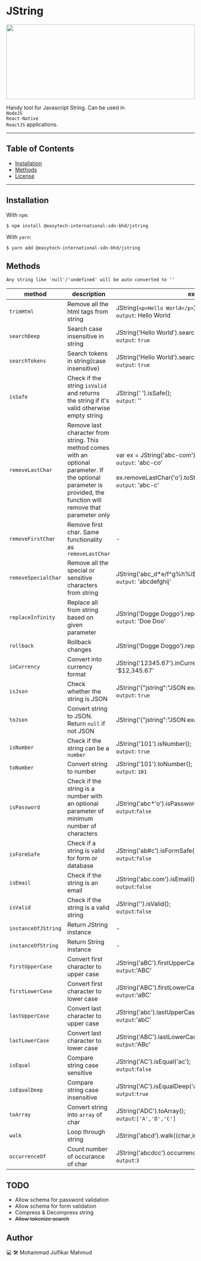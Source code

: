 # JString
<img src="https://easysales.asia/brandlogo/assets/cover.png" style="height:200px;width:100%"/>

Handy tool for Javascript String. Can be used in <br>`NodeJS`<br>`React-Native`<br>`ReactJS` applications.

---

## Table of Contents 

- [Installation](#installation)
- [Methods](#methods)
- [License](#license)

---

## Installation

With `npm`:
```shell
$ npm install @easytech-international-sdn-bhd/jstring
```

With `yarn`:
```shell
$ yarn add @easytech-international-sdn-bhd/jstring
```

## Methods

```
Any string like 'null'/'undefined' will be auto converted to ''
```

| method  | description  | example  |
|---|---|---|
| `trimHtml`  | Remove all the html tags from string  | JString(`<p>Hello World</p>`).trimHtml().toStr(); <br>`output`: Hello World  |
| `searchDeep`  | Search case insensitive in string  | JString('Hello World').searchDeep('w'); <br>`output`: `true`  |
| `searchTokens`  | Search tokens in string(case insensitive)  | JString('Hello World').searchTokens(['w','h']); <br>`output`: `true`  |
| `isSafe`  | Check if the string `isValid` and returns the string if it's valid otherwise empty string  | JString('    ').isSafe(); <br>`output`: ''  |
| `removeLastChar`  | Remove last character from string. This method comes with an optional parameter. If the optional parameter is provided, the function will remove that parameter only  | var ex = JString('abc-com').removeLastChar().toStr(); <br>`output`: 'abc-co'<br><br>ex.removeLastChar('o').toStr();<br>`output`: 'abc-c' |
| `removeFirstChar`  | Remove first char. Same functionality as `removeLastChar` | - |
| `removeSpecialChar`  | Remove all the special or sensitive characters from string  |  JString('abc_d*e/f^g%h%i$j').removeSpecialChar().toStr();<br>`output`: 'abcdefghij' |
| `replaceInfinity`  | Replace all from string based on given parameter  |  JString('Dogge Doggo').replaceInfinity('g','').toStr();<br>`output`: 'Doe Doo' |
| `rollback`  | Rollback changes  | JString('Dogge Doggo').replaceInfinity('g','').rollback();  |
| `inCurrency`  | Convert into currency format  | JString('12345.67').inCurrency('$').toStr();<br>`output`: '$12,345.67'  |
|  `isJson` | Check whether the string is JSON  | JString('{"jstring":"JSON example"}').isJson();<br>`output`: `true`  |
| `toJson`  | Convert string to JSON. Return `null` if not JSON  | JString('{"jstring":"JSON example"}').toJson();  |
| `isNumber`  | Check if the string can be a `number`  | JString('101').isNumber();<br>`output`: `true`  |
| `toNumber`  | Convert string to number  | JString('101').toNumber();<br>`output`: `101`  |
| `isPassword`  | Check if the string is a number with an optional parameter of minimum number of characters  | JString('abc*'o').isPassword();<br>`output`:`false`  |
| `isFormSafe`  | Check if a string is valid for form or database  | JString('ab#c').isFormSafe();<br>`output`:`false`  |
| `isEmail`  | Check if the string is an email  |  JString('abc.com').isEmail();<br>`output`:`false` |
| `isValid` | Check if the string is a valid string  | JString('').isValid();<br>`output`:`false`  |
| `instanceOfJString`  | Return JString instance | - |
| `instanceOfString`  | Return String instance | - |
| `firstUpperCase`  | Convert first character to upper case | JString('aBC').firstUpperCase().toStr();<br>`output`:'ABC' |
| `firstLowerCase`  | Convert first character to lower case | JString('ABC').firstLowerCase().toStr();<br>`output`:'aBC' |
| `lastUpperCase`  | Convert last character to upper case | JString('abc').lastUpperCase().toStr();<br>`output`:'abC' |
| `lastLowerCase`  | Convert last character to lower case | JString('ABC').lastLowerCase().toStr();<br>`output`:'ABc' |
| `isEqual`  | Compare string case sensitive | JString('AC').isEqual('ac');<br>`output`:`false` |
| `isEqualDeep`  | Compare string case insensitive | JString('AC').isEqualDeep('ac');<br>`output`:`true` |
| `toArray`  | Convert string into `array` of char | JString('ADC').toArray();<br>`output`:`['A','D','C']` |
| `walk`  | Loop through string | JString('abcd').walk((char,index)=>{ }); |
| `occurrenceOf`  | Count number of occurance of char | JString('abcdcc').occurrenceOf('c');<br>`output`:`3` |



## TODO

- Allow schema for password validation
- Allow schema for form validation
- Compress & Decompress string
- ~~Allow tokenize search~~

## Author

💻 🛠 Mohammad Julfikar Mahmud

